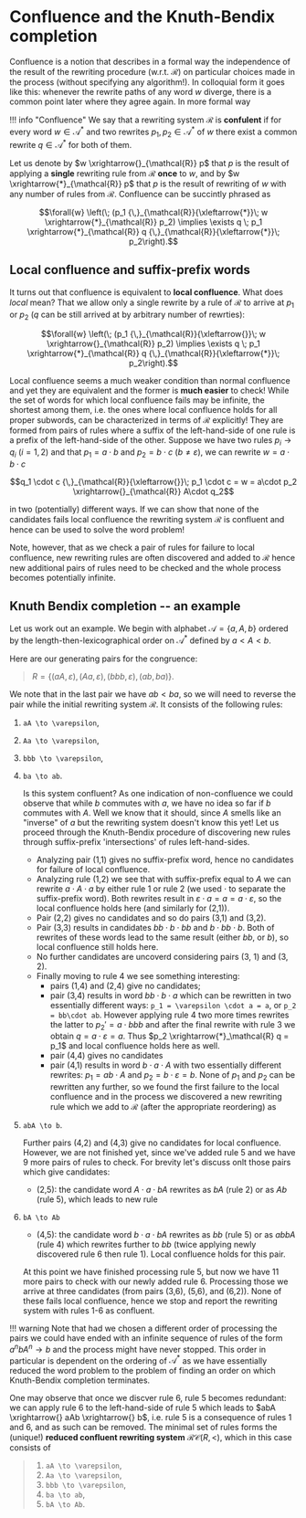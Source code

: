 # Confluence and the Knuth-Bendix completion

Confluence is a notion that describes in a formal way the independence of the
result of the rewriting procedure (w.r.t. $\mathcal{R}$) on particular choices
made in the process (without specifying any algorithm!). In colloquial form it
goes like this: whenever the rewrite paths of any word $w$ diverge, there is a
common point later where they agree again. In more formal way

!!! info "Confluence"
    We say that a rewriting system $\mathcal{R}$ is **confulent** if for every
    word $w \in \mathcal{A}^*$ and two rewrites $p_1, p_2 \in \mathcal{A}^*$ of
    $w$ there exist a common rewrite $q \in \mathcal{A}^*$ for both of them.

Let us denote by $w \xrightarrow{}_{\mathcal{R}} p$ that $p$ is the result of
applying a **single** rewriting rule from $\mathcal{R}$ **once** to $w$, and
by $w \xrightarrow{*}_{\mathcal{R}} p$ that $p$ is the result of rewriting
of $w$ with any number of rules from $\mathcal{R}$. Confluence can be
succintly phrased as

```math
\forall{w} \left(\;
(p_1 {\,}_{\mathcal{R}}{\xleftarrow{*}}\; w \xrightarrow{*}_{\mathcal{R}} p_2)
\implies \exists q \;
p_1 \xrightarrow{*}_{\mathcal{R}} q {\,}_{\mathcal{R}}{\xleftarrow{*}}\; p_2\right).
```

## Local confluence and suffix-prefix words

It turns out that confluence is equivalent to **local confluence**. What does
_local_ mean? That we allow only a single rewrite by a rule of $\mathcal{R}$ to
arrive at $p_1$ or $p_2$ ($q$ can be still arrived at by arbitrary number of
rewrties):

```math
\forall{w} \left(\;
(p_1 {\,}_{\mathcal{R}}{\xleftarrow{}}\; w \xrightarrow{}_{\mathcal{R}} p_2)
\implies \exists q \;
p_1 \xrightarrow{*}_{\mathcal{R}} q {\,}_{\mathcal{R}}{\xleftarrow{*}}\; p_2\right).
```

Local confluence seems a much weaker condition than normal confluence and yet
they are equivalent and the former is **much easier** to check!
While the set of words for which local confluence fails may be infinite,
the shortest among them, i.e. the ones where local confluence holds for all
proper subwords, can be characterized in terms of $\mathcal{R}$ explicitly!
They are formed from pairs of rules where a suffix of the left-hand-side of
one rule is a prefix of the left-hand-side of the other. Suppose we have two
rules $p_i \to q_i$ ($i = 1,2$) and that $p_1 = a\cdot b$
and $p_2 = b\cdot c$ ($b \neq \varepsilon$), we can rewrite
$w = a\cdot b \cdot c$

```math
q_1 \cdot c {\,}_{\mathcal{R}}{\xleftarrow{}}\;
p_1 \cdot c = w = a\cdot p_2
\xrightarrow{}_{\mathcal{R}} A\cdot q_2
```

in two (potentially) different ways.
If we can show that none of the candidates fails local confluence the rewriting
system $\mathcal{R}$ is confluent and hence can be used to solve the word problem!

Note, however, that as we check a pair of rules for failure to local confluence,
new rewriting rules are often discovered and added to $\mathcal{R}$ hence new
additional pairs of rules need to be checked and the whole process becomes
potentially infinite.

## Knuth Bendix completion -- an example

Let us work out an example. We begin with alphabet $\mathcal{A} = \{a, A, b\}$
ordered by the length-then-lexicographical order on $\mathcal{A}^*$ defined by
$a < A < b$.

Here are our generating pairs for the congruence:

> $R = \{(aA, \varepsilon), (Aa, \varepsilon), (bbb, \varepsilon), (ab, ba)\}.$

We note that in the last pair we have $ab < ba$, so we will need to reverse the
pair while the initial rewriting system $\mathcal{R}$. It consists of the
following rules:

1. ``aA \to \varepsilon``,
2. ``Aa \to \varepsilon``,
3. ``bbb \to \varepsilon``,
4. ``ba \to ab``.

   Is this system confluent? As one indication of non-confluence we could observe
   that while $b$ commutes with $a$, we have no idea so far if $b$ commutes with
   $A$. Well we know that it should, since $A$ smells like an "inverse" of $a$ but
   the rewriting system doesn't know this yet!
   Let us proceed through the Knuth-Bendix procedure of discovering new rules
   through suffix-prefix 'intersections' of rules left-hand-sides.

   * Analyzing pair (1,1) gives no suffix-prefix word, hence no candidates for
     failure of local confluence.
   * Analyzing rule (1,2) we see that with suffix-prefix equal to $A$ we can
     rewrite $a\cdot A\cdot a$ by either rule 1 or rule 2
     (we used $\cdot$ to separate the suffix-prefix word).
     Both rewrites result in $\varepsilon \cdot a = a = a \cdot\varepsilon$, so
     the local confluence holds here (and similarly for (2,1)).
   * Pair (2,2) gives no candidates and so do pairs (3,1) and (3,2).
   * Pair (3,3) results in candidates $bb\cdot b \cdot bb$ and
     $b\cdot bb\cdot b$. Both of rewrites of these words lead to the same result
     (either $bb$, or $b$), so local confluence still holds here.
   * No further candidates are uncoverd considering pairs (3, 1) and (3, 2).
   * Finally moving to rule 4 we see something interesting:
     * pairs (1,4) and (2,4) give no candidates;
     * pair (3,4) results in word $bb\cdot b\cdot a$ which can be rewritten in
       two essentially different ways: ``p_1 = \varepsilon \cdot a = a``, or
       ``p_2 = bb\cdot ab``. However applying rule 4 two more times rewrites the
       latter to $p_2' = a\cdot bbb$ and after the final rewrite with rule 3 we
       obtain $q = a\cdot \varepsilon = a$. Thus
       $p_2 \xrightarrow{*}_\mathcal{R} q = p_1$ and local confluence holds here
        as well.
     * pair (4,4) gives no candidates
     * pair (4,1) results in word $b\cdot a\cdot A$ with two essentially
       different rewrites: $p_1 = ab\cdot A$ and $p_2 = b \cdot \varepsilon = b$.
       None of $p_1$ and $p_2$ can be rewritten any further, so we found the
       first failure to the local confluence and in the process we discovered a
       new rewriting rule which we add to $\mathcal{R}$ (after the appropriate
       reordering) as
5. ``abA \to b``.

   Further pairs (4,2) and (4,3) give no candidates for local confluence.
   However, we are not finished yet, since we've added rule 5 and we have 9 more
   pairs of rules to check. For brevity let's discuss onlt those pairs which give
   candidates:
   * (2,5): the candidate word $A\cdot a\cdot bA$ rewrites as $bA$ (rule 2) or as
     $Ab$ (rule 5), which leads to new rule

6. ``bA \to Ab``

   * (4,5): the candidate word $b\cdot a \cdot bA$ rewrites as $bb$ (rule 5) or
     as $abbA$ (rule 4) which rewrites further to $bb$ (twice applying newly
     discovered rule 6 then rule 1). Local confluence holds for this pair.

   At this point we have finished processing rule 5, but now we have 11 more
   pairs to check with our newly added rule 6. Processing those we arrive at
   three candidates (from pairs (3,6), (5,6), and (6,2)). None of these fails
   local confluence, hence we stop and report the rewriting system with rules
   1-6 as confluent.

!!! warning
    Note that had we chosen a different order of processing the pairs we could
    have ended with an infinite sequence of rules of the form $a^n b A^n \to b$
    and the process might have never stopped. This order in particular is
    dependent on the ordering of $\mathcal{A}^*$ as we have essentially reduced
    the word problem to the problem of finding an order on which Knuth-Bendix
    completion terminates.

One may observe that once we discver rule 6, rule 5 becomes redundant: we can
apply rule 6 to the left-hand-side of rule 5 which leads to
$abA \xrightarrow{} aAb \xrightarrow{} b$, i.e. rule 5 is a consequence of
rules 1 and 6, and as such can be removed. The minimal set of rules forms
the (unique!) **reduced confluent rewriting system** $\mathcal{RC}(R, <)$,
which in this case consists of

> 1. ``aA \to \varepsilon``,
> 2. ``Aa \to \varepsilon``,
> 3. ``bbb \to \varepsilon``,
> 4. ``ba \to ab``,
> 5. ``bA \to Ab``.
